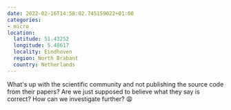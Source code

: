```yaml
---
date: 2022-02-16T14:58:02.745159022+01:00
categories:
- micro
location:
  latitude: 51.43252
  longitude: 5.48617
  locality: Eindhoven
  region: North Brabant
  country: Netherlands
---
```


What's up with the scientific community and not publishing the source code from their papers? Are we just supposed to believe what they say is correct? How can we investigate further? 😩
